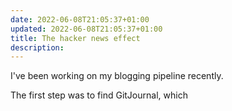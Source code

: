 ```yaml
---
date: 2022-06-08T21:05:37+01:00
updated: 2022-06-08T21:05:37+01:00
title: The hacker news effect
description: 
---
```


I've been working on my blogging pipeline recently.

The first step was to find GitJournal, which
